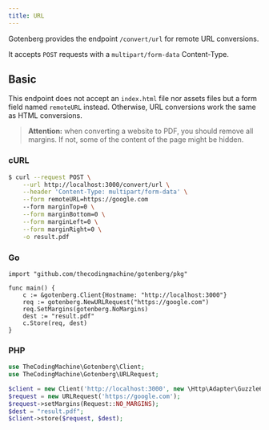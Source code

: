 ```yaml
---
title: URL
---
```


Gotenberg provides the endpoint `/convert/url` for remote URL conversions.

It accepts `POST` requests with a `multipart/form-data` Content-Type.

## Basic

This endpoint does not accept an `index.html` file nor assets files but a form field
named `remoteURL` instead. Otherwise, URL conversions work the same as HTML conversions.

> **Attention:** when converting a website to PDF, you should remove all margins.
> If not, some of the content of the page might be hidden.

### cURL

```bash
$ curl --request POST \
    --url http://localhost:3000/convert/url \
    --header 'Content-Type: multipart/form-data' \
    --form remoteURL=https://google.com
    --form marginTop=0 \
    --form marginBottom=0 \
    --form marginLeft=0 \
    --form marginRight=0 \
    -o result.pdf
```

### Go

```golang
import "github.com/thecodingmachine/gotenberg/pkg"

func main() {
    c := &gotenberg.Client{Hostname: "http://localhost:3000"}
    req := gotenberg.NewURLRequest("https://google.com")
    req.SetMargins(gotenberg.NoMargins)
    dest := "result.pdf"
    c.Store(req, dest)
}
```

### PHP

```php
use TheCodingMachine\Gotenberg\Client;
use TheCodingMachine\Gotenberg\URLRequest;

$client = new Client('http://localhost:3000', new \Http\Adapter\Guzzle6\Client());
$request = new URLRequest('https://google.com');
$request->setMargins(Request::NO_MARGINS);
$dest = "result.pdf";
$client->store($request, $dest);
```
